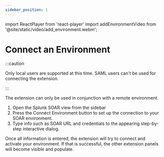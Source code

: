 ```yaml
---
sidebar_position: 1 
---
```

import ReactPlayer from 'react-player'
import addEnvironmentVideo from '@site/static/video/add_environment.webm';


# Connect an Environment

:::caution

Only local users are supported at this time. SAML users can't be used for connecting the extension.

:::

The extension can only be used in conjunction with a remote environment.

1. Open the Splunk SOAR view from the sidebar 
2. Press the Connect Environment button to set up the connection to your SOAR environment. 
3. Type info such as SOAR URL and credentials to the appearing step-by-step interactive dialog.

Once all information is entered, the extension will try to connect and activate your environment. If that is successful, the other extension panels will become visible and populate. 



<ReactPlayer width="100%" height="auto" controls url={addEnvironmentVideo} />
